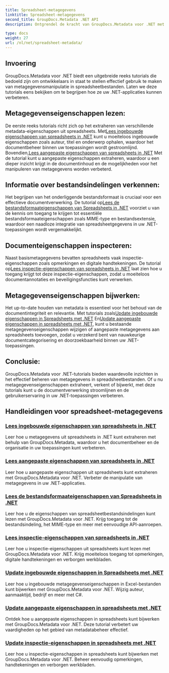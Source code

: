 ```yaml
---
title: Spreadsheet-metagegevens
linktitle: Spreadsheet-metagegevens
second_title: GroupDocs.Metadata .NET API
description: Ontgrendel de kracht van GroupDocs.Metadata voor .NET met tutorials over het lezen en bijwerken van spreadsheeteigenschappen. Verbeter de manipulatie van metagegevens in uw .NET-applicaties.

type: docs
weight: 27
url: /nl/net/spreadsheet-metadata/
---
```

## Invoering

GroupDocs.Metadata voor .NET biedt een uitgebreide reeks tutorials die bedoeld zijn om ontwikkelaars in staat te stellen effectief gebruik te maken van metagegevensmanipulatie in spreadsheetbestanden. Laten we deze tutorials eens bekijken om te begrijpen hoe ze uw .NET-applicaties kunnen verbeteren.

## Metagegevenseigenschappen lezen:
De eerste reeks tutorials richt zich op het extraheren van verschillende metadata-eigenschappen uit spreadsheets. Met[Lees ingebouwde eigenschappen van spreadsheets in .NET](./read-built-in-properties-spreadsheets/) kunt u moeiteloos ingebouwde eigenschappen zoals auteur, titel en onderwerp ophalen, waardoor het documentbeheer binnen uw toepassingen wordt gestroomlijnd. Bovendien,[Lees aangepaste eigenschappen van spreadsheets in .NET](./read-custom-properties-spreadsheets/) Met de tutorial kunt u aangepaste eigenschappen extraheren, waardoor u een dieper inzicht krijgt in de documentinhoud en de mogelijkheden voor het manipuleren van metagegevens worden verbeterd.

## Informatie over bestandsindelingen verkennen:
 Het begrijpen van het onderliggende bestandsformaat is cruciaal voor een effectieve documentverwerking. De tutorial op[Lees de bestandsformaateigenschappen van Spreadsheets in .NET](./read-file-format-properties-spreadsheets/) voorziet u van de kennis om toegang te krijgen tot essentiële bestandsformaateigenschappen zoals MIME-type en bestandsextensie, waardoor een naadloze integratie van spreadsheetgegevens in uw .NET-toepassingen wordt vergemakkelijkt.

## Documenteigenschappen inspecteren:
Naast basismetagegevens bevatten spreadsheets vaak inspectie-eigenschappen zoals opmerkingen en digitale handtekeningen. De tutorial op[Lees inspectie-eigenschappen van spreadsheets in .NET](./read-inspection-properties-spreadsheets/) laat zien hoe u toegang krijgt tot deze inspectie-eigenschappen, zodat u moeiteloos documentannotaties en beveiligingsfuncties kunt verwerken.

## Metagegevenseigenschappen bijwerken:
 Het up-to-date houden van metadata is essentieel voor het behoud van de documentintegriteit en relevantie. Met tutorials zoals[Update ingebouwde eigenschappen in Spreadsheets met .NET](./update-built-in-properties-spreadsheets/) En[Update aangepaste eigenschappen in spreadsheets met .NET](./update-custom-properties-spreadsheets/), kunt u bestaande metagegevenseigenschappen wijzigen of aangepaste metagegevens aan spreadsheets toevoegen, zodat u verzekerd bent van nauwkeurige documentcategorisering en doorzoekbaarheid binnen uw .NET-toepassingen.

## Conclusie:
GroupDocs.Metadata voor .NET-tutorials bieden waardevolle inzichten in het effectief beheren van metagegevens in spreadsheetbestanden. Of u nu metagegevenseigenschappen extraheert, verkent of bijwerkt, met deze tutorials kunt u de documentverwerking stroomlijnen en de gebruikerservaring in uw .NET-toepassingen verbeteren.

## Handleidingen voor spreadsheet-metagegevens
### [Lees ingebouwde eigenschappen van spreadsheets in .NET](./read-built-in-properties-spreadsheets/)
Leer hoe u metagegevens uit spreadsheets in .NET kunt extraheren met behulp van GroupDocs.Metadata, waardoor u het documentbeheer en de organisatie in uw toepassingen kunt verbeteren.
### [Lees aangepaste eigenschappen van spreadsheets in .NET](./read-custom-properties-spreadsheets/)
Leer hoe u aangepaste eigenschappen uit spreadsheets kunt extraheren met GroupDocs.Metadata voor .NET. Verbeter de manipulatie van metagegevens in uw .NET-applicaties.
### [Lees de bestandsformaateigenschappen van Spreadsheets in .NET](./read-file-format-properties-spreadsheets/)
Leer hoe u de eigenschappen van spreadsheetbestandsindelingen kunt lezen met GroupDocs.Metadata voor .NET. Krijg toegang tot de bestandsindeling, het MIME-type en meer met eenvoudige API-aanroepen.
### [Lees inspectie-eigenschappen van spreadsheets in .NET](./read-inspection-properties-spreadsheets/)
Leer hoe u inspectie-eigenschappen uit spreadsheets kunt lezen met GroupDocs.Metadata voor .NET. Krijg moeiteloos toegang tot opmerkingen, digitale handtekeningen en verborgen werkbladen.
### [Update ingebouwde eigenschappen in Spreadsheets met .NET](./update-built-in-properties-spreadsheets/)
Leer hoe u ingebouwde metagegevenseigenschappen in Excel-bestanden kunt bijwerken met GroupDocs.Metadata voor .NET. Wijzig auteur, aanmaaktijd, bedrijf en meer met C#.
### [Update aangepaste eigenschappen in spreadsheets met .NET](./update-custom-properties-spreadsheets/)
Ontdek hoe u aangepaste eigenschappen in spreadsheets kunt bijwerken met GroupDocs.Metadata voor .NET. Deze tutorial verbetert uw vaardigheden op het gebied van metadatabeheer effectief.
### [Update inspectie-eigenschappen in spreadsheets met .NET](./update-inspection-properties-spreadsheets/)
Leer hoe u inspectie-eigenschappen in spreadsheets kunt bijwerken met GroupDocs.Metadata voor .NET. Beheer eenvoudig opmerkingen, handtekeningen en verborgen werkbladen.